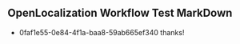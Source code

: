 ## OpenLocalization Workflow Test MarkDown
* 0faf1e55-0e84-4f1a-baa8-59ab665ef340 
thanks!<!--HONumber=Mar16_HO3-->
